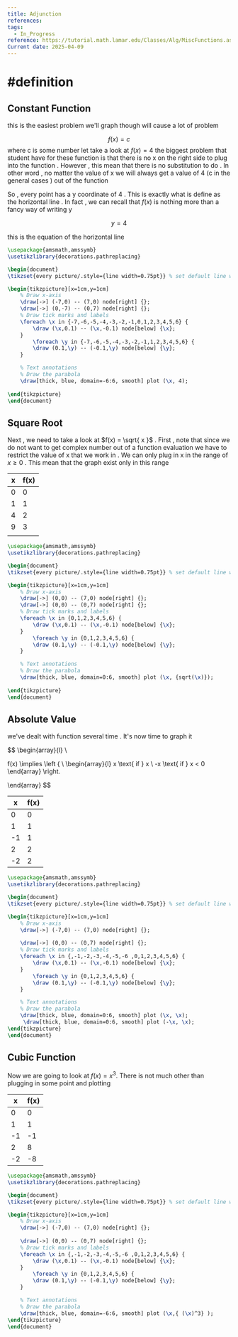 ```yaml
---
title: Adjunction
references: 
tags:
  - In_Progress
reference: https://tutorial.math.lamar.edu/Classes/Alg/MiscFunctions.aspx
Current date: 2025-04-09
---
```

# #definition  
##  Constant Function
this is the easiest  problem we'll  graph though will cause a lot of problem 

$$
f(x)  = c 
$$
where c is some number 
let take a look at  $f(x) =  4$ the biggest problem that student have for these function is that there is no x on the right side to plug into the function . However , this mean that there is no substitution to do . In other word , no matter the value of x we will always get a value of 4 (c in the general cases ) out of the function 

So , every  point has a y coordinate of 4 . This is exactly what is define as the horizontal line . In fact , we can recall that $f(x)$ is nothing more than a fancy way of writing y 

$$
y = 4
$$

this is the equation of the horizontal line 


```tikz
\usepackage{amsmath,amssymb}
\usetikzlibrary{decorations.pathreplacing}

\begin{document}
\tikzset{every picture/.style={line width=0.75pt}} % set default line width

\begin{tikzpicture}[x=1cm,y=1cm]
    % Draw x-axis
    \draw[->] (-7,0) -- (7,0) node[right] {};
    \draw[->] (0,-7) -- (0,7) node[right] {};
    % Draw tick marks and labels
    \foreach \x in {-7,-6,-5,-4,-3,-2,-1,0,1,2,3,4,5,6} {
        \draw (\x,0.1) -- (\x,-0.1) node[below] {\x};
    }
        \foreach \y in {-7,-6,-5,-4,-3,-2,-1,1,2,3,4,5,6} {
        \draw (0.1,\y) -- (-0.1,\y) node[below] {\y};
    }

    % Text annotations  
    % Draw the parabola
    \draw[thick, blue, domain=-6:6, smooth] plot (\x, 4);
 
\end{tikzpicture}
\end{document}


``` 


##  Square Root 
Next , we need to take a look at $f(x)  = \sqrt{ x }$ . First , note that since we do not want to get  complex number out of a function evaluation we have to restrict the value of x that we work in . We can only plug in x in the range of  $x\geq 0$ . This mean that the graph exist only in this range 

| x   | f(x) |
| --- | ---- |
| 0   | 0    |
| 1   | 1    |
| 4   | 2    |
| 9   | 3    |
|     |      |

```tikz
\usepackage{amsmath,amssymb}
\usetikzlibrary{decorations.pathreplacing}

\begin{document}
\tikzset{every picture/.style={line width=0.75pt}} % set default line width

\begin{tikzpicture}[x=1cm,y=1cm]
    % Draw x-axis
    \draw[->] (0,0) -- (7,0) node[right] {};
    \draw[->] (0,0) -- (0,7) node[right] {};
    % Draw tick marks and labels
    \foreach \x in {0,1,2,3,4,5,6} {
        \draw (\x,0.1) -- (\x,-0.1) node[below] {\x};
    }
        \foreach \y in {0,1,2,3,4,5,6} {
        \draw (0.1,\y) -- (-0.1,\y) node[below] {\y};
    }

    % Text annotations  
    % Draw the parabola
    \draw[thick, blue, domain=0:6, smooth] plot (\x, {sqrt(\x)});
 
\end{tikzpicture}
\end{document}


``` 

## Absolute Value 

we've dealt with function several time . It's now time to graph it 

$$
\begin{array}{l}  \\
 
f(x) \implies 
\left  \{  \\
\begin{array}{l} 
x \text{ if }  x  \\
-x  \text{ if } x < 0  
\end{array}
\right. 

\end{array}
$$


| x   | f(x) |
| --- | ---- |
| 0   | 0    |
| 1   | 1    |
| -1  | 1    |
| 2   | 2    |
| -2  | 2    |


```tikz
\usepackage{amsmath,amssymb}
\usetikzlibrary{decorations.pathreplacing}

\begin{document}
\tikzset{every picture/.style={line width=0.75pt}} % set default line width

\begin{tikzpicture}[x=1cm,y=1cm]
    % Draw x-axis
    \draw[->] (-7,0) -- (7,0) node[right] {};
    
    \draw[->] (0,0) -- (0,7) node[right] {};
    % Draw tick marks and labels
    \foreach \x in {,-1,-2,-3,-4,-5,-6 ,0,1,2,3,4,5,6} {
        \draw (\x,0.1) -- (\x,-0.1) node[below] {\x};
    }
        \foreach \y in {0,1,2,3,4,5,6} {
        \draw (0.1,\y) -- (-0.1,\y) node[below] {\y};
    }

    % Text annotations  
    % Draw the parabola
    \draw[thick, blue, domain=0:6, smooth] plot (\x, \x);
	 \draw[thick, blue, domain=0:6, smooth] plot (-\x, \x);
\end{tikzpicture}
\end{document}


``` 

## Cubic Function 
Now we are going to look at $f(x) = x^3$. There is not much other than plugging in some point and plotting 

| x   | f(x) |
| --- | ---- |
| 0   | 0    |
| 1   | 1    |
| -1  | -1   |
| 2   | 8    |
| -2  | -8   |




```tikz
\usepackage{amsmath,amssymb}
\usetikzlibrary{decorations.pathreplacing}

\begin{document}
\tikzset{every picture/.style={line width=0.75pt}} % set default line width

\begin{tikzpicture}[x=1cm,y=1cm]
    % Draw x-axis
    \draw[->] (-7,0) -- (7,0) node[right] {};
    
    \draw[->] (0,0) -- (0,7) node[right] {};
    % Draw tick marks and labels
    \foreach \x in {,-1,-2,-3,-4,-5,-6 ,0,1,2,3,4,5,6} {
        \draw (\x,0.1) -- (\x,-0.1) node[below] {\x};
    }
        \foreach \y in {0,1,2,3,4,5,6} {
        \draw (0.1,\y) -- (-0.1,\y) node[below] {\y};
    }

    % Text annotations  
    % Draw the parabola
    \draw[thick, blue, domain=-6:6, smooth] plot (\x,{ (\x)^3} );
\end{tikzpicture}
\end{document}


``` 

